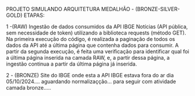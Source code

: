 PROJETO  SIMULANDO ARQUITETURA MEDALHÃO - (BRONZE-SILVER-GOLD)
ETAPAS:

  1 -(RAW) Ingestão de dados consumidos da API IBGE Notícias (API pública, sem necessidade de token)  utilizando a biblioteca requests (método GET).
      Na primeira execução do código, é realizada a paginação de todos os dados da API até a última página que contenha dados para consumir.
      A partir da segunda execução, é feita uma verificação para identificar qual foi a última página inserida na camada RAW, e, a partir dessa página, 
      a ingestão continua a partir da última página já inserida.

   2 - (BRONZE)  Site do IBGE onde esta a API IBGE estava fora do ar dia  05/10/2024.... aguardando normalizaçção... para seguir com atividade camada bronze.....
